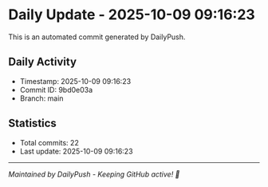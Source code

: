 # Daily Update - 2025-10-09 09:16:23

This is an automated commit generated by DailyPush.

## Daily Activity
- Timestamp: 2025-10-09 09:16:23
- Commit ID: 9bd0e03a
- Branch: main

## Statistics
- Total commits: 22
- Last update: 2025-10-09 09:16:23

---
*Maintained by DailyPush - Keeping GitHub active! 🚀*
